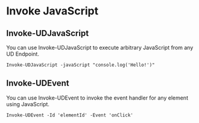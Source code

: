 # Invoke JavaScript

## Invoke-UDJavaScript

You can use Invoke-UDJavaScript to execute arbitrary JavaScript from any UD Endpoint. 

```text
Invoke-UDJavaScript -javaScript "console.log('Hello!')"
```

## Invoke-UDEvent

You can use Invoke-UDEvent to invoke the event handler for any element using JavaScript. 

```text
Invoke-UDEvent -Id 'elementId' -Event 'onClick'
```

